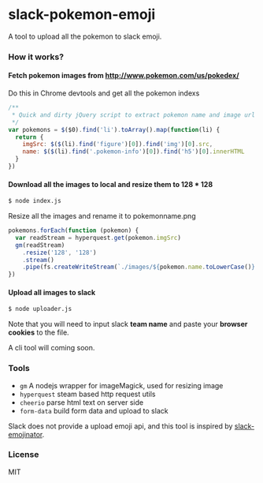 slack-pokemon-emoji
===================

A tool to upload all the pokemon to slack emoji.


### How it works?

#### Fetch pokemon images from http://www.pokemon.com/us/pokedex/

Do this in Chrome devtools and get all the pokemon indexs

```js
/**
 * Quick and dirty jQuery script to extract pokemon name and image url
 */
var pokemons = $($0).find('li').toArray().map(function(li) {
  return {
    imgSrc: $($(li).find('figure')[0]).find('img')[0].src,
    name: $($(li).find('.pokemon-info')[0]).find('h5')[0].innerHTML
  }
})
```

#### Download all the images to local and resize them to 128 * 128

```sh
$ node index.js
```

Resize all the images and rename it to pokemonname.png

```js
pokemons.forEach(function (pokemon) {
  var readStream = hyperquest.get(pokemon.imgSrc)
  gm(readStream)
    .resize('128', '128')
    .stream()
    .pipe(fs.createWriteStream(`./images/${pokemon.name.toLowerCase()}.png`))
})
```

#### Upload all images to slack

```sh
$ node uploader.js
```

Note that you will need to input slack **team name** and paste your **browser cookies** to the file.

A cli tool will coming soon.


### Tools

* `gm` A nodejs wrapper for imageMagick, used for resizing image
* `hyperquest` steam based http request utils
* `cheerio` parse html text on server side
* `form-data` build form data and upload to slack

Slack does not provide a upload emoji api, and this tool is inspired by [slack-emojinator](https://github.com/smashwilson/slack-emojinator).

### License
MIT
